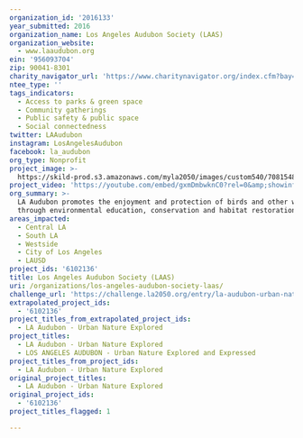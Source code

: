 ```yaml
---
organization_id: '2016133'
year_submitted: 2016
organization_name: Los Angeles Audubon Society (LAAS)
organization_website:
  - www.laaudubon.org
ein: '956093704'
zip: 90041-8301
charity_navigator_url: 'https://www.charitynavigator.org/index.cfm?bay=search.profile&ein=956093704'
ntee_type: ''
tags_indicators:
  - Access to parks & green space
  - Community gatherings
  - Public safety & public space
  - Social connectedness
twitter: LAAudubon
instagram: LosAngelesAudubon
facebook: la_audubon
org_type: Nonprofit
project_image: >-
  https://skild-prod.s3.amazonaws.com/myla2050/images/custom540/7081548543741-team89.jpg
project_video: 'https://youtube.com/embed/gxmDmbwknC0?rel=0&amp;showinfo=0'
org_summary: >-
  LA Audubon promotes the enjoyment and protection of birds and other wildlife
  through environmental education, conservation and habitat restoration.
areas_impacted:
  - Central LA
  - South LA
  - Westside
  - City of Los Angeles
  - LAUSD
project_ids: '6102136'
title: Los Angeles Audubon Society (LAAS)
uri: /organizations/los-angeles-audubon-society-laas/
challenge_url: 'https://challenge.la2050.org/entry/la-audubon-urban-nature-explored'
extrapolated_project_ids:
  - '6102136'
project_titles_from_extrapolated_project_ids:
  - LA Audubon - Urban Nature Explored
project_titles:
  - LA Audubon - Urban Nature Explored
  - LOS ANGELES AUDUBON - Urban Nature Explored and Expressed
project_titles_from_project_ids:
  - LA Audubon - Urban Nature Explored
original_project_titles:
  - LA Audubon - Urban Nature Explored
original_project_ids:
  - '6102136'
project_titles_flagged: 1

---
```

